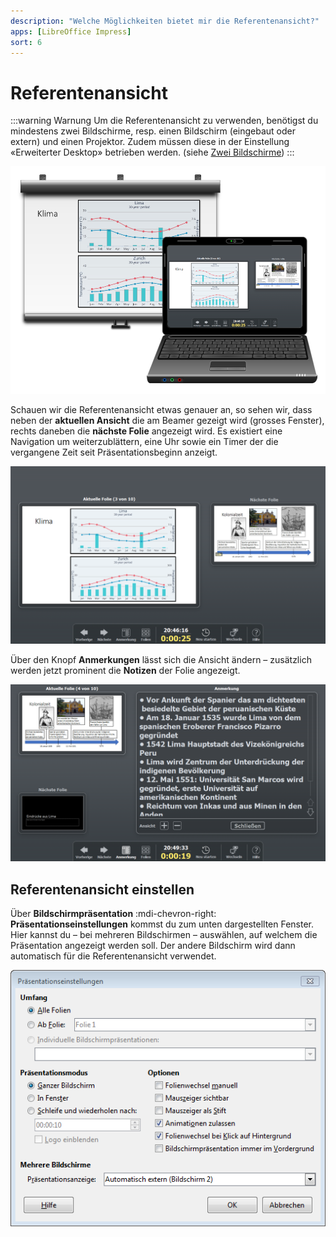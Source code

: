 ```yaml
---
description: "Welche Möglichkeiten bietet mir die Referentenansicht?"
apps: [LibreOffice Impress]
sort: 6
---
```


# Referentenansicht



:::warning Warnung
Um die Referentenansicht zu verwenden, benötigst du mindestens zwei Bildschirme, resp. einen Bildschirm (eingebaut oder extern) und einen Projektor. Zudem müssen diese in der Einstellung «Erweiterter Desktop» betrieben werden. (siehe [Zwei Bildschirme](/praesentation/allgemein/zwei-bildschirme))
:::


![Folie 3 auf Beamer und Laptop](./images/zwei-bildschirme.lo.png)

Schauen wir die Referentenansicht etwas genauer an, so sehen wir, dass neben der **aktuellen Ansicht** die am Beamer gezeigt wird (grosses Fenster), rechts daneben die **nächste Folie** angezeigt wird. Es existiert eine Navigation um weiterzublättern, eine Uhr sowie ein Timer der die vergangene Zeit seit Präsentationsbeginn anzeigt.

![Referentenansicht Folie 3 am PC/Laptop](./images/referentenansicht1.lo.png)

Über den Knopf __Anmerkungen__ lässt sich die Ansicht ändern – zusätzlich werden jetzt prominent die **Notizen** der Folie angezeigt.

![Referentenansicht Folie 4 am PC/Laptop mit Anmerkungen](./images/referentenansicht2.lo.png)

## Referentenansicht einstellen
Über __Bildschirmpräsentation__ :mdi-chevron-right: __Präsentationseinstellungen__ kommst du zum unten dargestellten Fenster. Hier kannst du – bei mehreren Bildschirmen – auswählen, auf welchem die Präsentation angezeigt werden soll. Der andere Bildschirm wird dann automatisch für die Referentenansicht verwendet.

![Fenster «Präsentationseinstellungen»](./images/einstellungen.lo.png)


